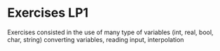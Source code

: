 # Exercises LP1

Exercises consisted in the use of many type of variables (int, real, bool, char, string) converting variables, reading input, interpolation 